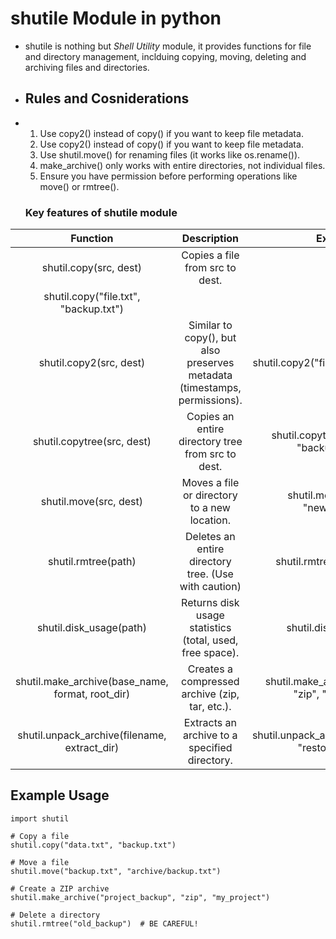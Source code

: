 # shutile Module in python
- shutile is nothing but *Shell Utility* module, it provides functions for file and directory management, inclduing copying, moving, deleting and archiving files and directories.

- ## Rules and Cosniderations
- 1. Use copy2() instead of copy() if you want to keep file metadata.
  2. Use copy2() instead of copy() if you want to keep file metadata.
  3. Use shutil.move() for renaming files (it works like os.rename()).
  4. make_archive() only works with entire directories, not individual files.
  5. Ensure you have permission before performing operations like move() or rmtree().
 
  ### Key features of shutile module
|Function|	Description	|Example|
|:-------:|:-----------:|:------:|
|shutil.copy(src, dest)|	Copies a file from src to dest.
|shutil.copy("file.txt", "backup.txt")|
|shutil.copy2(src, dest)|	Similar to copy(), but also preserves metadata (timestamps, permissions).	|shutil.copy2("file.txt", "backup.txt")|
|shutil.copytree(src, dest)|	Copies an entire directory tree from src to dest.	|shutil.copytree("my_folder", "backup_folder")|
|shutil.move(src, dest)|	Moves a file or directory to a new location.	|shutil.move("file.txt", "new_folder/")|
|shutil.rmtree(path)|	Deletes an entire directory tree. (Use with caution)	|shutil.rmtree("old_folder")|
|shutil.disk_usage(path)|	Returns disk usage statistics (total, used, free space).	| shutil.disk_usage("/")|
|shutil.make_archive(base_name, format, root_dir)|	Creates a compressed archive (zip, tar, etc.).	|shutil.make_archive("backup", "zip", "my_folder")|
|shutil.unpack_archive(filename, extract_dir)|	Extracts an archive to a specified directory.|	shutil.unpack_archive("backup.zip", "restore_folder")|


## Example Usage
```
import shutil

# Copy a file
shutil.copy("data.txt", "backup.txt")

# Move a file
shutil.move("backup.txt", "archive/backup.txt")

# Create a ZIP archive
shutil.make_archive("project_backup", "zip", "my_project")

# Delete a directory
shutil.rmtree("old_backup")  # BE CAREFUL!
```
